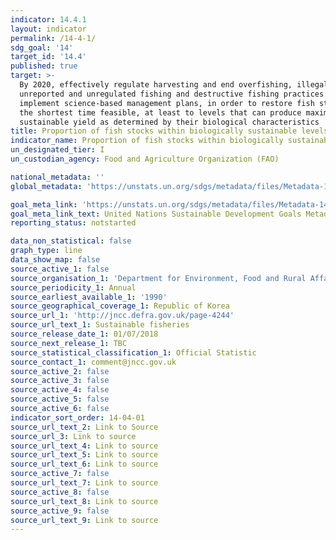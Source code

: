 ```yaml
---
indicator: 14.4.1
layout: indicator
permalink: /14-4-1/
sdg_goal: '14'
target_id: '14.4'
published: true
target: >-
  By 2020, effectively regulate harvesting and end overfishing, illegal,
  unreported and unregulated fishing and destructive fishing practices and
  implement science-based management plans, in order to restore fish stocks in
  the shortest time feasible, at least to levels that can produce maximum
  sustainable yield as determined by their biological characteristics
title: Proportion of fish stocks within biologically sustainable levels
indicator_name: Proportion of fish stocks within biologically sustainable levels
un_designated_tier: I
un_custodian_agency: Food and Agriculture Organization (FAO)

national_metadata: ''
global_metadata: 'https://unstats.un.org/sdgs/metadata/files/Metadata-14-04-01.pdf'

goal_meta_link: 'https://unstats.un.org/sdgs/metadata/files/Metadata-14-04-01.pdf'
goal_meta_link_text: United Nations Sustainable Development Goals Metadata (PDF 370 KB)
reporting_status: notstarted

data_non_statistical: false
graph_type: line
data_show_map: false
source_active_1: false
source_organisation_1: 'Department for Environment, Food and Rural Affairs (DEFRA)'
source_periodicity_1: Annual
source_earliest_available_1: '1990'
source_geographical_coverage_1: Republic of Korea
source_url_1: 'http://jncc.defra.gov.uk/page-4244'
source_url_text_1: Sustainable fisheries
source_release_date_1: 01/07/2018
source_next_release_1: TBC
source_statistical_classification_1: Official Statistic
source_contact_1: comment@jncc.gov.uk
source_active_2: false
source_active_3: false
source_active_4: false
source_active_5: false
source_active_6: false
indicator_sort_order: 14-04-01
source_url_text_2: Link to Source
source_url_3: Link to source
source_url_text_4: Link to source
source_url_text_5: Link to source
source_url_text_6: Link to source
source_active_7: false
source_url_text_7: Link to source
source_active_8: false
source_url_text_8: Link to source
source_active_9: false
source_url_text_9: Link to source
---
```


